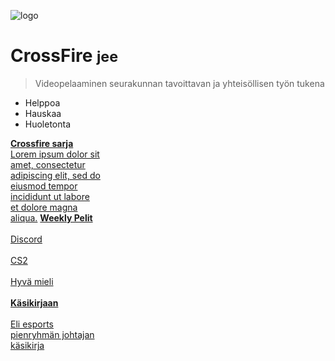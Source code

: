 <!-- _coverpage.md -->

![logo](_media/icon.svg)

# CrossFire <small>jee</small>

> Videopelaaminen seurakunnan tavoittavan ja yhteisöllisen työn tukena

- Helppoa
- Hauskaa
- Huoletonta

[<b>Crossfire sarja</b><br>Lorem ipsum dolor sit<br>amet, consectetur<br>adipiscing elit, sed do<br>eiusmod tempor<br>incididunt ut labore<br>et dolore magna<br>aliqua.](https://github.com/docsifyjs/docsify/)
[<b>Weekly Pelit</b><br><br>Discord<br><br>CS2<br><br>Hyvä mieli<br><br>](README.md)
[<b>Käsikirjaan</b><br><br>Eli esports<br>pienryhmän johtajan<br>käsikirja<br><br><br><br>](README.md)
